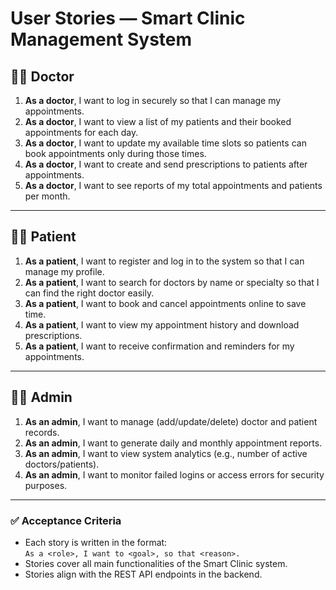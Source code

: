 # User Stories — Smart Clinic Management System

## 👨‍⚕️ Doctor
1. **As a doctor**, I want to log in securely so that I can manage my appointments.
2. **As a doctor**, I want to view a list of my patients and their booked appointments for each day.
3. **As a doctor**, I want to update my available time slots so patients can book appointments only during those times.
4. **As a doctor**, I want to create and send prescriptions to patients after appointments.
5. **As a doctor**, I want to see reports of my total appointments and patients per month.

---

## 🧑‍💻 Patient
1. **As a patient**, I want to register and log in to the system so that I can manage my profile.
2. **As a patient**, I want to search for doctors by name or specialty so that I can find the right doctor easily.
3. **As a patient**, I want to book and cancel appointments online to save time.
4. **As a patient**, I want to view my appointment history and download prescriptions.
5. **As a patient**, I want to receive confirmation and reminders for my appointments.

---

## 🧑‍💼 Admin
1. **As an admin**, I want to manage (add/update/delete) doctor and patient records.
2. **As an admin**, I want to generate daily and monthly appointment reports.
3. **As an admin**, I want to view system analytics (e.g., number of active doctors/patients).
4. **As an admin**, I want to monitor failed logins or access errors for security purposes.

---

### ✅ Acceptance Criteria
- Each story is written in the format:  
  `As a <role>, I want to <goal>, so that <reason>.`
- Stories cover all main functionalities of the Smart Clinic system.
- Stories align with the REST API endpoints in the backend.
